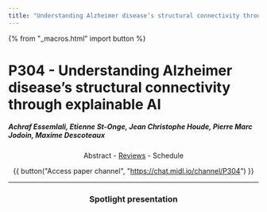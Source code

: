 ```yaml
---
title: "Understanding Alzheimer disease’s structural connectivity through explainable AI"
---
```

<style>
.paper_abstract {
  display: none;
  font-size: 90%;
  line-height: 1.35;
  text-align: justify;
  margin-top: 4px;
  padding-left: 20px;
  padding-right: 20px;
  padding-bottom: 4px;

  .actions {
    display: block;
    text-align: center;
    margin-top: 4px;
  }
}

.paper_qa {
  display: none;
  line-height: 1.35;
  text-align: center;
  margin-top: 4px;
  padding-left: 20px;
  padding-right: 20px;
  padding-bottom: 4px;

  .actions {
    display: block;
    text-align: center;
    margin-top: 4px;
  }
}
</style>

{% from "_macros.html" import button %}

# P304 - Understanding Alzheimer disease’s structural connectivity through explainable AI


##### Achraf Essemlali, Etienne St-Onge, Jean Christophe Houde, Pierre Marc Jodoin, Maxime Descoteaux

<center><a class="toggle_visibility" data-selector=".paper_abstract" data-level="3">Abstract</a>
        - <a href="https://openreview.net/forum?id=K75ya1BJMK">Reviews</a>
        - <a class="toggle_visibility" data-selector=".paper_qa" data-level="3">Schedule</a>

<span class="paper_abstract">
        'In the following work, we use a modified version of deep BrainNet convolutional neural network (CNN) trained on the diffusion weighted MRI (DW-MRI) tractography connectomes of patients with Alzheimer’s Disease (AD) and Mild Cognitive Impairment (MCI) to better understand the structural connectomics of that disease. We show that with a relatively simple connectomic BrainNetCNN used to classify brain images and explainable AI techniques, one can underline brain regions and their connectivity involved in AD. Results reveal that the connected regions with high structural differences between groups are those also reported in previous AD literature. Our findings support that deep learning over structural connectomes is a powerful tool to leverage the complex structure within connectomes derived from diffusion MRI tractography. To our knowledge, our contribution is the first explainable AI work applied to structural analysis of a degenerative disease.'
        <span class="actions">
  <br/>
  <a class="toggle_visibility" data-level="2">Hide abstract</a></span>
</span>

<span class="paper_qa">
        Not available for now
        <br/>
        <span class="actions"><a class="toggle_visibility" data-level="2">Hide schedule</a></span>
</span>

{{ button("Access paper channel", "https://chat.midl.io/channel/P304") }}

---

### Spotlight presentation
